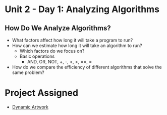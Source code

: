 # Unit 2 - Day 1: Analyzing Algorithms

## How Do We Analyze Algorithms?
  * What factors affect how long it will take a program to run?
  * How can we estimate how long it will take an algorithm to run?
    * Which factors do we focus on?
    * Basic operations
      * AND, OR, NOT, +, -, <, >, ==, =
  * How do we compare the efficiency of different algorithms that solve the same problem?

# Project Assigned
  * [Dynamic Artwork](project.md)
